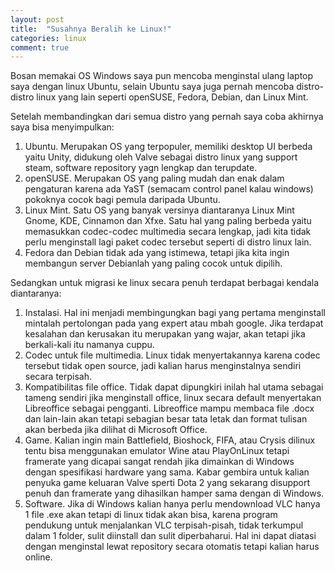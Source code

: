 ```yaml
---
layout: post
title:  "Susahnya Beralih ke Linux!"
categories: linux
comment: true
---
```


Bosan memakai OS Windows saya pun mencoba menginstal ulang laptop saya dengan linux Ubuntu, selain Ubuntu saya juga pernah mencoba distro-distro linux yang lain seperti openSUSE, Fedora, Debian, dan Linux Mint.

<!--more-->

Setelah membandingkan dari semua distro yang pernah saya coba akhirnya saya bisa menyimpulkan:

1. Ubuntu. Merupakan OS yang terpopuler, memiliki desktop UI berbeda yaitu Unity, didukung oleh Valve sebagai distro linux yang support steam, software repository yagn lengkap dan terupdate.
2. openSUSE. Merupakan OS yang paling mudah dan enak dalam pengaturan karena ada YaST (semacam control panel kalau windows) pokoknya cocok bagi pemula daripada Ubuntu.
3. Linux Mint. Satu OS yang banyak versinya diantaranya Linux Mint Gnome, KDE, Cinnamon dan Xfxe. Satu hal yang paling berbeda yaitu memasukkan codec-codec multimedia secara lengkap, jadi kita tidak perlu menginstall lagi paket codec tersebut seperti di distro linux lain.
4. Fedora dan Debian tidak ada yang istimewa, tetapi jika kita ingin membangun server Debianlah yang paling cocok untuk dipilih.

Sedangkan untuk migrasi ke linux secara penuh terdapat berbagai kendala diantaranya:

1. Instalasi. Hal ini menjadi membingungkan bagi yang pertama menginstall mintalah pertolongan pada yang expert atau mbah google. Jika terdapat kesalahan dan kerusakan itu merupakan yang wajar, akan tetapi jika berkali-kali itu namanya cuppu.
2. Codec untuk file multimedia. Linux tidak menyertakannya karena codec tersebut tidak open source, jadi kalian harus menginstalnya sendiri secara terpisah.
3. Kompatibilitas file office. Tidak dapat dipungkiri inilah hal utama sebagai tameng sendiri jika menginstall office, linux secara default menyertakan Libreoffice sebagai pengganti. Libreoffice mampu membaca file .docx dan lain-lain akan tetapi sebagian besar tata letak dan format tulisan akan berbeda jika dilihat di Microsoft Office.
4. Game. Kalian ingin main Battlefield, Bioshock, FIFA, atau Crysis dilinux tentu bisa menggunakan emulator Wine atau PlayOnLinux tetapi framerate yang dicapai sangat rendah jika dimainkan di Windows dengan spesifikasi hardware yang sama. Kabar gembira untuk kalian penyuka game keluaran Valve sperti Dota 2 yang sekarang disupport penuh dan framerate yang dihasilkan hamper sama dengan di Windows.
5. Software. Jika di Windows kalian hanya perlu mendownload VLC hanya 1 file .exe akan tetapi di linux tidak akan bisa, karena program pendukung untuk menjalankan VLC terpisah-pisah, tidak terkumpul dalam 1 folder, sulit diinstall dan sulit diperbaharui. Hal ini dapat diatasi dengan menginstal lewat repository secara otomatis tetapi kalian harus online.
